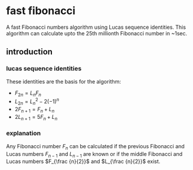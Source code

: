 # fast fibonacci

A fast Fibonacci numbers algorithm using Lucas sequence identities. This algorithm
can calculate upto the 25th millionth Fibonacci number in ~1sec.

## introduction

### lucas sequence identities

These identities are the basis for the algorithm:

+ $`F_{2n}=L_{n}F_{n}`$
+ $`L_{2n}=L_{n}^{2}-2(-1)^{n}`$
+ $`2F_{n+1}=F_{n}+L_{n}`$
+ $`2L_{n+1}=5F_{n}+L_{n}`$

### explanation

Any Fibonacci number $`F_{n}`$ can be calculated if the previous Fibonacci
and Lucas numbers $`F_{n-1}`$ and $`L_{n-1}`$ are known or if the middle
Fibonacci and Lucas numbers $`F_{\frac {n}{2}}`$ and $`L_{\frac {n}{2}}`$ exist.
